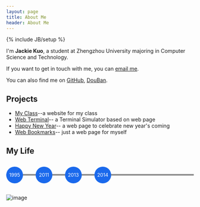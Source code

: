 ```yaml
---
layout: page
title: About Me
header: About Me
---
```

{% include JB/setup %}

I'm **Jackie Kuo**, a student at Zhengzhou University majoring in Computer Science and Technology.

If you want to get in touch with me, you can [email me](mailto:J.Kuo2012@gmail.com).

You can also find me on [GitHub](http://github.com/jing0), [DouBan](http://www.douban.com/people/63014196/).

## Projects

* [My Class](http://class.jackiekuo.com/)--a website for my class
* [Web Terminal](http://web-terminal.qiniudn.com/)-- a Terminal Simulator based on web page
* [Happy New Year](http://happy-new-year-from-jackie.u.qiniudn.com/)-- a web page to celebrate new year's coming
* [Web Bookmarks](http://mybookmarks.u.qiniudn.com/)-- just a web page for myself

## My Life

<script src="//code.jquery.com/jquery-1.11.0.min.js"></script>
<style>
.timeline {
	position: relative;
	margin-top: 30px;
	margin-bottom: 30px;
	height: 45px;
}
.line {
	height: 4px;
	background-color: #888;
	width: 100%;
	top: 50%;
	margin-top: -2px;
	position: absolute;
}
.time-item {
	position: relative;
	display: inline-block;
	zoom: 1;
	margin-right: 30px;
}
.time {
	display: block;
	background-color: #1A69EC;
	color: #fff;
	border-radius: 45px;
	width: 45px;
	height: 45px;
	line-height: 45px;
	font-size: 13px;
	text-align: center;
}
.event {
	background-color: rgba(0,0,0,.8);
	padding: 10px;
	border-radius: 4px;
	-webkit-border-radius: 4px;
	display: none;
	position: absolute;
	bottom: 40px;
	color: #fff;
}
.event:before {
	content: "";
	display: block;
	position: absolute;
	bottom: -20px;
	height: 0;
	width: 0;
	overflow: hidden;
	font-size: 0;
	line-height: 0;
	border-color: rgba(0,0,0,.8) transparent transparent transparent;
	border-style: solid dashed dashed dashed;
	border-width: 40px 0 0 0;
}
.time-item:hover .event {
	display: block;
}
</style>
<div class="timeline">
		<div class="line"></div>
		<div class="time-item">
			<span class="time">1995</span>
			<div class="event">Born</div>
		</div>
		<div class="time-item">
			<span class="time">2011</span>
			<div class="event">Learned about Java and made my first Android app</div>
		</div>
		<div class="time-item">
			<span class="time">2013</span>
			<div class="event">Entered ZhengZhou University</div>
		</div>
		<div class="time-item">
			<span class="time">2014</span>
			<div class="event">Became a ACMer, and learned Python and Objective-C by myself</div>
		</div>
</div>

![image](http://jing0-github-io.qiniudn.com/QR.png)
